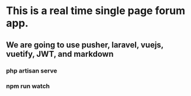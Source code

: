 # This is a real time single page forum app.

## We are going to use pusher, laravel, vuejs, vuetify, JWT, and markdown

### php artisan serve
### npm run watch
